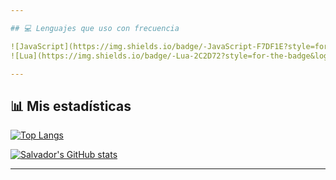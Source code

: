 ```yaml
---

## 💻 Lenguajes que uso con frecuencia

![JavaScript](https://img.shields.io/badge/-JavaScript-F7DF1E?style=for-the-badge&logo=javascript&logoColor=black)
![Lua](https://img.shields.io/badge/-Lua-2C2D72?style=for-the-badge&logo=lua&logoColor=white)

---
```


## 📊 Mis estadísticas

[![Top Langs](https://github-readme-stats.vercel.app/api/top-langs/?username=salvador-perez-0&layout=compact&langs_count=6&theme=tokyonight)](https://github.com/anuraghazra/github-readme-stats)

[![Salvador's GitHub stats](https://github-readme-stats.vercel.app/api?username=salvador-perez-0&show_icons=true&theme=tokyonight&hide_title=true)](https://github.com/anuraghazra/github-readme-stats)

---
